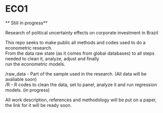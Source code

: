 # ECO1
** Still in progress**

Research of political uncertainty effects on corporate investment in Brazil

This repo seeks to make public all methods and codes used to do a econometric research.  
From the data raw state (as it comes from global databases) to all steps needed to clean it, analyze, adjust and finally  
run the econometric models.

/raw_data - Part of the sample used in the research. (All data will be avaliable soon)  
/R - R codes to clean the data, set to panel, analyze it and run regression models. (in progress)

All work description, references and methodology will be put on a paper, the link for it will be ready soon.

